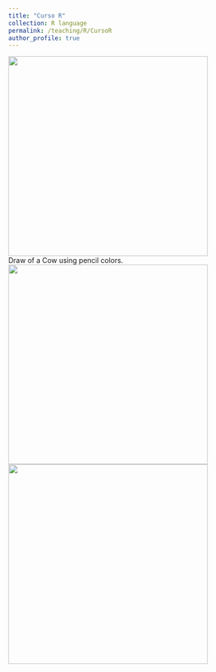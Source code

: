 ```yaml
---
title: "Curso R"
collection: R language
permalink: /teaching/R/CursoR
author_profile: true
---
```


<div class="gallery">
  <a target="_blank" href="http://fjnovais.github.io/images/vaca1.jpg">
    <img src="http://fjnovais.github.io/images/vaca1.jpg" alt="" width="400">
  </a>
  <div class="desc">Draw of a Cow using pencil colors.</div>
</div>

<div class="gallery">
  <a target="_blank" href="http://fjnovais.github.io/images/vaca3.jpg">
    <img src="http://fjnovais.github.io/images/vaca3.jpg" alt="" width="400">
  </a>
</div>

<div class="gallery">
  <a target="_blank" href="http://fjnovais.github.io/images/vaca2.jpg">
    <img src="http://fjnovais.github.io/images/vaca2.jpg" alt="" width="400">
  </a>
</div>
